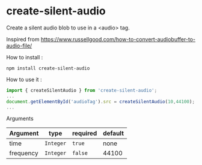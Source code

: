# create-silent-audio
Create a silent audio blob to use in a &lt;audio> tag.

Inspired from https://www.russellgood.com/how-to-convert-audiobuffer-to-audio-file/

How to install :
```
npm install create-silent-audio
```

How to use it :

```js
import { createSilentAudio } from 'create-silent-audio';
...
document.getElementById('audioTag').src = createSilentAudio(10,44100);
...
```

Arguments 

| Argument | type      | required | default |
| -------- | --------- | -------- | ------- |
| time     | `Integer` | `true`   | none    |
| frequency| `Integer` | `false`  | 44100   |

